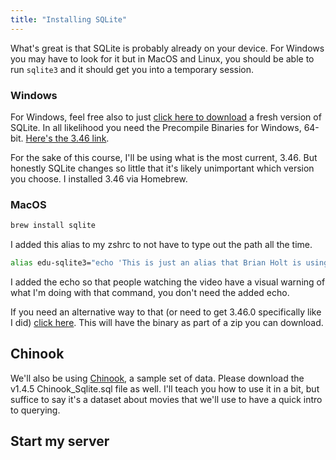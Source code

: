 ```yaml
---
title: "Installing SQLite"
---
```


What's great is that SQLite is probably already on your device. For Windows you may have to look for it but in MacOS and Linux, you should be able to run `sqlite3` and it should get you into a temporary session.

### Windows

For Windows, feel free also to just [click here to download][download] a fresh version of SQLite. In all likelihood you need the Precompile Binaries for Windows, 64-bit. [Here's the 3.46 link][windows].

For the sake of this course, I'll be using what is the most current, 3.46. But honestly SQLite changes so little that it's likely unimportant which version you choose. I installed 3.46 via Homebrew.

### MacOS

```bash
brew install sqlite
```

I added this alias to my zshrc to not have to type out the path all the time.

```bash
alias edu-sqlite3="echo 'This is just an alias that Brian Holt is using for his homebrew installed sqlite3. Look at the first version of the class to see how I set up the alias' && /opt/homebrew/opt/sqlite/bin/sqlite3"
```

I added the echo so that people watching the video have a visual warning of what I'm doing with that command, you don't need the added echo.

If you need an alternative way to that (or need to get 3.46.0 specifically like I did) [click here][macos]. This will have the binary as part of a zip you can download.

## Chinook

We'll also be using [Chinook][chinook], a sample set of data. Please download the v1.4.5 Chinook_Sqlite.sql file as well. I'll teach you how to use it in a bit, but suffice to say it's a dataset about movies that we'll use to have a quick intro to querying.

## Start my server

[download]: https://sqlite.org/download.html
[windows]: https://sqlite.org/2024/sqlite-dll-win-x64-3460000.zip
[macos]: https://sqlite.org/2024/sqlite-tools-osx-x64-3460000.zip
[chinook]: https://github.com/lerocha/chinook-database/releases/tag/v1.4.5

